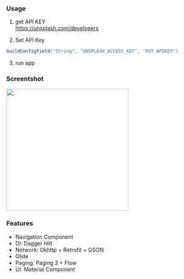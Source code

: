 ### Usage

1. get API KEY<br>
https://unsplash.com/developers

2. Set API Key
```groovy
buildConfigField("String", "UNSPLASH_ACCESS_KEY", "PUT APIKEY")
```
3. run app

### Screentshot

<img src="capture.gif" width=320 />

### Features

- Navigation Component
- DI: Dagger Hilt
- Network: Okhttp + Retrofit + GSON
- Glide
- Paging: Paging 3 + Flow
- UI: Material Component
